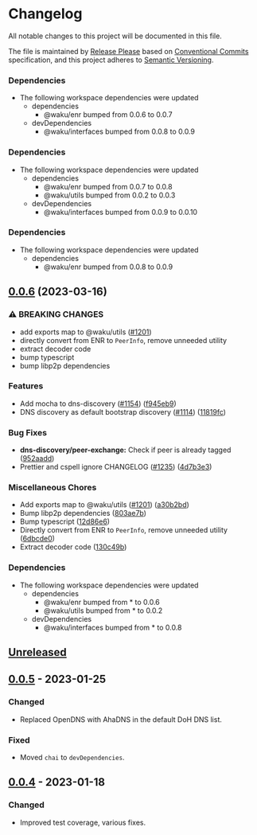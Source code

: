 # Changelog

All notable changes to this project will be documented in this file.

The file is maintained by [Release Please](https://github.com/googleapis/release-please) based on [Conventional Commits](https://www.conventionalcommits.org) specification,
and this project adheres to [Semantic Versioning](https://semver.org/spec/v2.0.0.html).

### Dependencies

- The following workspace dependencies were updated
  - dependencies
    - @waku/enr bumped from 0.0.6 to 0.0.7
  - devDependencies
    - @waku/interfaces bumped from 0.0.8 to 0.0.9

### Dependencies

- The following workspace dependencies were updated
  - dependencies
    - @waku/enr bumped from 0.0.7 to 0.0.8
    - @waku/utils bumped from 0.0.2 to 0.0.3
  - devDependencies
    - @waku/interfaces bumped from 0.0.9 to 0.0.10

### Dependencies

- The following workspace dependencies were updated
  - dependencies
    - @waku/enr bumped from 0.0.8 to 0.0.9

## [0.0.6](https://github.com/waku-org/js-waku/compare/dns-discovery-v0.0.5...dns-discovery-v0.0.6) (2023-03-16)

### ⚠ BREAKING CHANGES

- add exports map to @waku/utils ([#1201](https://github.com/waku-org/js-waku/issues/1201))
- directly convert from ENR to `PeerInfo`, remove unneeded utility
- extract decoder code
- bump typescript
- bump libp2p dependencies

### Features

- Add mocha to dns-discovery ([#1154](https://github.com/waku-org/js-waku/issues/1154)) ([f945eb9](https://github.com/waku-org/js-waku/commit/f945eb90c49bb54322c4cb58c20cfdeee72ff4f2))
- DNS discovery as default bootstrap discovery ([#1114](https://github.com/waku-org/js-waku/issues/1114)) ([11819fc](https://github.com/waku-org/js-waku/commit/11819fc7b14e18385d421facaf2af0832cad1da8))

### Bug Fixes

- **dns-discovery/peer-exchange:** Check if peer is already tagged ([952aadd](https://github.com/waku-org/js-waku/commit/952aadd7bbbe1a7265c5126c1678f552bef0648d))
- Prettier and cspell ignore CHANGELOG ([#1235](https://github.com/waku-org/js-waku/issues/1235)) ([4d7b3e3](https://github.com/waku-org/js-waku/commit/4d7b3e39e6761afaf5d05a13cc4b3c23e15f9bd5))

### Miscellaneous Chores

- Add exports map to @waku/utils ([#1201](https://github.com/waku-org/js-waku/issues/1201)) ([a30b2bd](https://github.com/waku-org/js-waku/commit/a30b2bd747dedeef69b46cfafb88898ba35d8f67))
- Bump libp2p dependencies ([803ae7b](https://github.com/waku-org/js-waku/commit/803ae7bd8ed3de665026446c23cde90e7eba9d36))
- Bump typescript ([12d86e6](https://github.com/waku-org/js-waku/commit/12d86e6abcc68e27c39ca86b4f0dc2b68cdd6000))
- Directly convert from ENR to `PeerInfo`, remove unneeded utility ([6dbcde0](https://github.com/waku-org/js-waku/commit/6dbcde041ab8fa8c2df75cc25319a0eccf6b0454))
- Extract decoder code ([130c49b](https://github.com/waku-org/js-waku/commit/130c49b636807063364f309da0da2a24a68f2178))

### Dependencies

- The following workspace dependencies were updated
  - dependencies
    - @waku/enr bumped from \* to 0.0.6
    - @waku/utils bumped from \* to 0.0.2
  - devDependencies
    - @waku/interfaces bumped from \* to 0.0.8

## [Unreleased]

## [0.0.5] - 2023-01-25

### Changed

- Replaced OpenDNS with AhaDNS in the default DoH DNS list.

### Fixed

- Moved `chai` to `devDependencies`.

## [0.0.4] - 2023-01-18

### Changed

- Improved test coverage, various fixes.

[unreleased]: https://github.com/waku-org/js-waku/compare/@waku/dns-discovery@0.0.5...HEAD
[0.0.5]: https://github.com/status-im/js-waku/compare/@waku/dns-discovery@0.0.4...@waku/dns-discovery@0.0.5
[0.0.4]: https://github.com/status-im/js-waku/compare/f7f28f03b01fa5bc89eaeb083b68981169b45c39...@waku/dns-discovery@0.0.4
